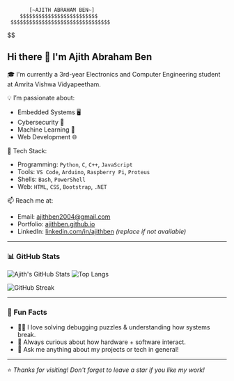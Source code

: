 <!-- ASCII Art (optional, generated using https://patorjk.com/software/taag/) -->

           [~AJITH ABRAHAM BEN~]
        $$$$$$$$$$$$$$$$$$$$$$$$$
     $$$$$$$$$$$$$$$$$$$$$$$$$$$$$$$$
   $$$$$$$$$$$$$$$$$$$$$$$$$$$$$$$$$$$$
   $$$$$$$$$$$$$$$$$$$$$$$$$$$$$$$$$$$$
        $$$$$$$$$$$$$$$$$$$$$$$$$$
           $$$$$$$$$$$$$$$$$$$$

## Hi there 👋 I'm Ajith Abraham Ben

🎓 I'm currently a 3rd-year Electronics and Computer Engineering student at Amrita Vishwa Vidyapeetham.

💡 I’m passionate about:
- Embedded Systems 🖥️
- Cybersecurity 🔐
- Machine Learning 🤖
- Web Development 🌐

🚀 Tech Stack:
- Programming: `Python`, `C`, `C++`, `JavaScript`
- Tools: `VS Code`, `Arduino`, `Raspberry Pi`, `Proteus`
- Shells: `Bash`, `PowerShell`
- Web: `HTML`, `CSS`, `Bootstrap`, `.NET`

📫 Reach me at:
- Email: ajithben2004@gmail.com
- Portfolio: [ajithben.github.io](https://ajithben.github.io)
- LinkedIn: [linkedin.com/in/ajithben](https://linkedin.com/in/ajithben) *(replace if not available)*

---

### 📊 GitHub Stats

![Ajith's GitHub Stats](https://github-readme-stats.vercel.app/api?username=Ajith0004&show_icons=true&theme=tokyonight)
![Top Langs](https://github-readme-stats.vercel.app/api/top-langs/?username=Ajith0004&layout=compact&theme=tokyonight)

![GitHub Streak](https://streak-stats.demolab.com?user=Ajith0004&theme=tokyonight)

---

### 🧠 Fun Facts

- 🕵️‍♂️ I love solving debugging puzzles & understanding how systems break.
- 🎯 Always curious about how hardware + software interact.
- 💬 Ask me anything about my projects or tech in general!

---

⭐️ *Thanks for visiting! Don't forget to leave a star if you like my work!*  
